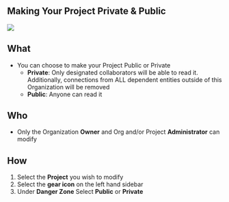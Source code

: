 ## Making Your Project Private & Public

![](../../assets/gifs/project-privacy.gif)

## What 
* You can choose to make your Project Public or Private 
    * **Private**: Only designated collaborators will be able to read it. Additionally, connections from ALL dependent entities outside of this Organization will be removed 
    * **Public**: Anyone can read it 
## Who
* Only the Organization **Owner** and Org and/or Project **Administrator** can modify
## How
1. Select the **Project** you wish to modify 
2. Select the **gear icon** on the left hand sidebar 
3. Under **Danger Zone** Select **Public** or **Private** 
